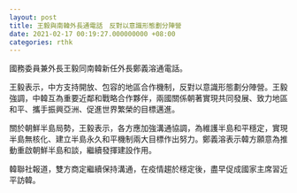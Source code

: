 ```yaml
---
layout: post
title: 王毅與南韓外長通電話　反對以意識形態劃分陣營
date: 2021-02-17 00:19:27.000000000 +08:00
categories: rthk
---
```


國務委員兼外長王毅同南韓新任外長鄭義溶通電話。

王毅表示，中方支持開放、包容的地區合作機制，反對以意識形態劃分陣營。王毅強調，中韓互為重要近鄰和戰略合作夥伴，兩國關係朝著實現共同發展、致力地區和平、攜手振興亞洲、促進世界繁榮的目標邁進。

關於朝鮮半島局勢，王毅表示，各方應加強溝通協調，為維護半島和平穩定，實現半島無核化、建立半島永久和平機制兩大目標作出努力。鄭義溶表示韓方願意為推動重啟朝鮮半島和談，繼續發揮建設作用。

韓聯社報道，雙方商定繼續保持溝通，在疫情趨於穩定後，盡早促成國家主席習近平訪韓。
